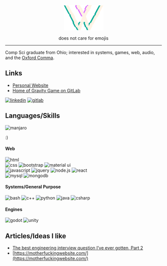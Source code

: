 <div align="center">
  <img src="glitch-w-dark-draft.png" alt="Big W logo">
  <p>does not care for emojis</p>
</div>

<hr>

Comp Sci graduate from Ohio; interested in systems, games, web, audio, and the [Oxford Comma](https://en.wikipedia.org/wiki/Serial_comma).

## Links

<ul>
  <li><a href="https://wtraceyv.github.io/personal-site-basic/">Personal Website</a></li>
  <li><a href="https://gitlab.com/noahmigoski/gravity-game">Home of Gravity Game on GitLab</a></li>
</ul>
<a href="https://www.linkedin.com/in/walter-tracey-01b14419b?trk=people-guest_people_search-card"><img src="https://img.shields.io/badge/LinkedIn-0077B5?style=for-the-badge&logo=linkedin&logoColor=white" alt="linkedin" /></a>
<a href="https://gitlab.com/wtraceyv"><img src="https://img.shields.io/badge/GitLab-330F63?style=for-the-badge&logo=gitlab&logoColor=white" alt="gitlab" /></a>

## Languages/Skills
<div>
  <img src="https://img.shields.io/badge/manjaro-35BF5C?style=for-the-badge&logo=manjaro&logoColor=white" alt="manjaro" />
  <p>:)</p>
</div>

#### Web
<div>
  <img src="https://img.shields.io/badge/HTML-E34F26?style=for-the-badge&logo=html5&logoColor=white" alt="html" />
</div>
<div>
  <img src="https://img.shields.io/badge/css-1572B6?style=for-the-badge&logo=css3&logoColor=white" alt="css" />
  <img src="https://img.shields.io/badge/bootstrap-7952B3?style=for-the-badge&logo=bootstrap&logoColor=white" alt="bootstrap" />
  <img src="https://img.shields.io/badge/material--ui-0081CB?style=for-the-badge&logo=material-ui&logoColor=white" alt="material ui" />
</div>
<div>
  <img src="https://img.shields.io/badge/JavaScript-F7DF1E?style=for-the-badge&logo=javascript&logoColor=black" alt="javascript" />
  <img src="https://img.shields.io/badge/jQuery-0769AD?style=for-the-badge&logo=jquery&logoColor=white" alt="jquery" />
  <img src="https://img.shields.io/badge/node.js-339933?style=for-the-badge&logo=node-dot-js&logoColor=white" alt="node.js" />
  <img src="https://img.shields.io/badge/React-61DAFB?style=for-the-badge&logo=react&logoColor=black" alt="react" />
</div>
<div>
  <img src="https://img.shields.io/badge/MySQL-005C84?style=for-the-badge&logo=mysql&logoColor=white" alt="mysql" />
  <img src="https://img.shields.io/badge/MongoDB-4EA94B?style=for-the-badge&logo=mongodb&logoColor=white" alt="mongodb" />
</div>

#### Systems/General Purpose
<div>
  <img src="https://img.shields.io/badge/GNU%20Bash-4EAA25?style=for-the-badge&logo=GNU%20Bash&logoColor=white" alt="bash" />
  <img src="https://img.shields.io/badge/C++-00599C.svg?&style=for-the-badge&logo=cplusplus&logoColor=white" alt="c++" />
  <img src="https://img.shields.io/badge/python-3776AB?style=for-the-badge&logo=python&logoColor=white" alt="python" />
  <img src="https://img.shields.io/badge/Java-ED8B00?style=for-the-badge&logo=java&logoColor=white" alt="java" />
  <img src="https://img.shields.io/badge/C%23-239120?style=for-the-badge&logo=c-sharp&logoColor=white" alt="csharp" />
</div>

#### Engines
<div>
  <img src="https://img.shields.io/badge/Godot-478CBF?style=for-the-badge&logo=GodotEngine&logoColor=white" alt="godot" />
  <img src="https://img.shields.io/badge/Unity-100000?style=for-the-badge&logo=unity&logoColor=white" alt="unity" />
</div>

## Articles/Ideas I like
- [The best engineering interview question I’ve ever gotten, Part 2](https://quuxplusone.github.io/blog/2022/01/07/memcached-interview-solution/)
- [https://motherfuckingwebsite.com/](https://motherfuckingwebsite.com/)
